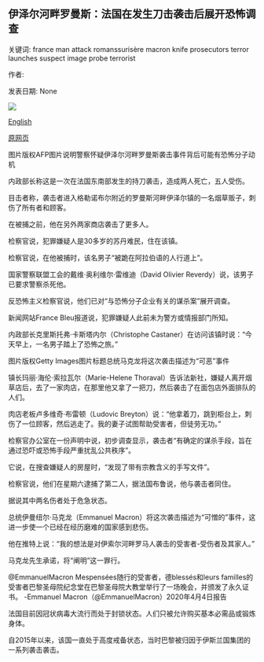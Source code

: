 ## 伊泽尔河畔罗曼斯：法国在发生刀击袭击后展开恐怖调查

关键词: france man attack romanssurisère macron knife prosecutors terror launches suspect image probe terrorist

作者: 

发表日期: None

![](https://ichef.bbci.co.uk/news/1024/branded_news/7E7D/production/_111618323_060930421.jpg)

[English](Romans-sur-Is%C3%A8re%3A%20France%20launches%20terror%20probe%20after%20knife%20attack.md)

[原网页](https://www.bbc.com/news/world-europe-52165522)

图片版权AFP图片说明警察怀疑伊泽尔河畔罗曼斯袭击事件背后可能有恐怖分子动机

内政部长称这是一次在法国东南部发生的持刀袭击，造成两人死亡，五人受伤。

目击者称，袭击者进入格勒诺布尔附近的罗曼斯河畔伊泽尔镇的一名烟草贩子，刺伤了所有者和顾客。

在被捕之前，他在另外两家商店袭击了更多人。

检察官说，犯罪嫌疑人是30多岁的苏丹难民，住在该镇。

检察官说，在他被捕时，该名男子“被跪在阿拉伯语的人行道上”。

国家警察联盟工会的戴维·奥利维尔·雷维迪（David Olivier Reverdy）说，该男子已要求警察杀死他。

反恐怖主义检察官说，他们已对“与恐怖分子企业有关的谋杀案”展开调查。

新闻网站France Bleu报道说，犯罪嫌疑人此前未为警方或情报部门所知。

内政部长克里斯托弗·卡斯塔内尔（Christophe Castaner）在访问该镇时说：“今天早上，一名男子踏上了恐怖之旅。”

图片版权Getty Images图片标题总统马克龙将这次袭击描述为“可恶”事件

镇长玛丽·海伦·索拉瓦尔（Marie-Helene Thoraval）告诉法新社，嫌疑人离开烟草店后，去了一家肉店，在那里他又拿了一把刀，然后袭击了在面包店外面排队的人们。

肉店老板卢多维奇·布雷顿（Ludovic Breyton）说：“他拿着刀，跳到柜台上，刺伤了一位顾客，然后逃走了。我的妻子试图帮助受害者，但徒劳无功。”

检察官办公室在一份声明中说，初步调查显示，袭击者“有确定的谋杀手段，旨在通过恐吓或恐怖手段严重扰乱公共秩序”。

它说，在搜查嫌疑人的房屋时，“发现了带有宗教含义的手写文件”。

检察官说，他们在星期六逮捕了第二人，据法国布鲁说，他与袭击者同住。

据说其中两名伤者处于危急状态。

总统伊曼纽尔·马克龙（Emmanuel Macron）将这次袭击描述为“可憎的”事件，这进一步使一个已经在经历磨难的国家感到悲伤。

他在推特上说：“我的想法是对伊索尔河畔罗马人袭击的受害者-受伤者及其家人。”

马克龙先生承诺，将“阐明”这一罪行。

@EmmanuelMacron Mespensées随行的受害者，德blessés和leurs familles的受害者巴黎圣母院纪念堂在巴黎圣母院大教堂举行了一场晚会，并颁发了永久证书。 -Emmanuel Macron（@EmmanuelMacron）2020年4月4日报告

法国目前因冠状病毒大流行而处于封锁状态。人们只被允许购买基本必需品或锻炼身体。

自2015年以来，该国一直处于高度戒备状态，当时巴黎被归因于伊斯兰国集团的一系列袭击袭击。